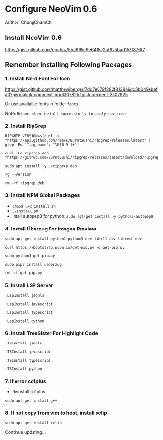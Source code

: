 # Configure NeoVim 0.6 
Author: ChungChamChi

## Install NeoVim 0.6

https://gist.github.com/opchav/5ba865c9e6415c2af825bad153f876f7

## Remember Installing Following Packages

### 1. Install Nerd Font For Icon 
https://gist.github.com/matthewjberger/7dd7e079f282f8138a9dc3b045ebefa0?permalink_comment_id=3307825#gistcomment-3307825

Or use available fonts in folder `fonts`

Note: `Reboot when install successfully to apply new icon`

### 2. Install RipGrep

```
RIPGREP_VERSION=$(curl -s "https://api.github.com/repos/BurntSushi/ripgrep/releases/latest" | grep -Po '"tag_name": "\K[0-9.]+')
```

```
curl -Lo ripgrep.deb "https://github.com/BurntSushi/ripgrep/releases/latest/download/ripgrep_${RIPGREP_VERSION}_amd64.deb"
```

```
sudo apt install -y ./ripgrep.deb
```

```
rg --version
```

```
rm -rf ripgrep.deb
```

### 3. Install NPM Global Packages

- `chmod u+x install.sh`
- `./install.sh`
- Intall autopep8 for python: `sudo apt-get install -y python3-autopep8`

### 4. Install Überzug For Images Preview

```
sudo apt-get install python3 python3-dev libx11-dev libxext-dev
```

```
curl https://bootstrap.pypa.io/get-pip.py -o get-pip.py
```

```
sudo python3 get-pip.py
```

```
sudo pip3 install ueberzug
```

```
rm -rf get-pip.py
```

### 5. Install LSP Server

```
:LspInstall jsonls
```
```
:LspInstall javascript
```
```
:LspInstall typescript
```
```
:LspInstall python
```

### 6. Install TreeSister For Highlight Code

```
:TSInstall jsonls
```
```
:TSInstall javascript
```
```
:TSInstall typescript
```
```
:TSInstall python
```

### 7. If error cc1plus

- Reinstall cc1plus
```
sudo apt-get install g++
```
### 8. If not copy from vim to host, install xclip

```
sudo apt-get install xclip
```

Continue updating...
